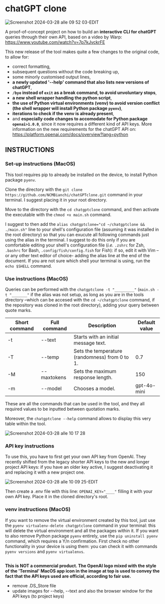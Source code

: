# chatGPT clone

![Screenshot 2024-03-28 alle 09 52 03-EDIT](https://github.com/NCMBianchi/chatGPTclone/assets/111352723/2e92e2f1-7307-4707-bc89-3646018e4af1)

A proof-of-concept project on how to build an <b>interactive CLI for chatGPT</b> queries through their own API, based on a video by Warp: https://www.youtube.com/watch?v=7p7kJvckrFE

This new release of the tool makes quite a few changes to the original code, to allow for:
- correct formatting,
- subsequent questions without the code breaking up,
- some minorly customised output lines,
- <b> a newly updated '--help' command that also lists new versions of chatGPT</b>,
- <b> `/bye` instead of `exit` as a break command, to avoid unvoluntary stops</b>,
- <b>a new shell wrapper handling the python script</b>,
- <b>the use of Python virtual environments (venv) to avoid version conflict (the shell wrapper will install Python package ```pyenv```)</b>,
- <b>iterations to check if the venv is already present</b>,
- and <b>especially code changes to accomodate for Python package ```openai>1.0.0```</b>, since it now requires a different kind of API keys.
More information on the new requirements for the chatGPT API on: https://platform.openai.com/docs/overview?lang=python


## INSTRUCTIONS
### Set-up instructions (MacOS)
This tool requires <bi>pip</bi> to already be installed on the device, to install Python package ```pyenv```.

Clone the directory with the `git clone https://github.com/NCMBianchi/chatGPTclone.git` command in your terminal. I suggest placing it in your root directory.

Move to the directory with the `cd chatgptclone` command, and then activate the executable with the `chmod +x main.sh` command.

I suggest to then add the `alias chatgptclone="cd ~/chatgptclone && ./main.sh"` line to your shell's configuration file (assuming it was installed in the root directory) so that you can exucute all following commands just using the alias in the terminal. I suggest to do this only if you are comfortable editing your shell's configuration file (<i>i.e.</i> `.zshrc` for Zsh, `.bashrc` for Bash, `.config/fish/config.fish` for Fish): if so, edit it with Vim –or any other text editor of choice- adding the alias line at the end of the document. If you are not sure which shell your terminal is using, run the `echo $SHELL` command.

### Use instructions (MacOS)

Queries can be performed with the `chatgptclone -t "_________"` (`main.sh -t "_______"` if the alias was not setup, as long as you are in the tools directory –which can be accesed with the `cd ~/chatgptclone` command, if the repository was cloned in the root directory), adding your query between quote marks.

| Short command | Full command | Description                                    | Default value |
|---------------|--------------|------------------------------------------------|---------------|
| -t            | --text       | Starts with an initial message text.           |               |
| -T            | --temp       | Sets the temperature (randomness) from 0 to 1. | 0.7           |
| -M            | --maxtokens  | Sets the maximum response length.              | 150           |
| -m            | --model      | Chooses a model.                               | gpt-4o-mini   |

These are all the commands that can be used in the tool, and they all required values to be inputted between quotation marks.

Moreover, the `chatgptclone --help` command allows to display this very table within the tool.

![Screenshot 2024-03-28 alle 10 17 28](https://github.com/NCMBianchi/chatGPTclone/assets/111352723/0ad58198-98fb-45ae-a54b-8ca3e88845c0)

### API key instructions
To use this, you have to first get your own API key from OpenAI. They recently shifted from the legacy shorter API keys to the new and longer project API keys: if you have an older key active, I suggest deactivating it and replacing it with a new project one.

![Screenshot 2024-03-28 alle 10 09 25-EDIT](https://github.com/NCMBianchi/chatGPTclone/assets/111352723/5c57a21a-7e4b-4e47-8374-5c3393840abf)

Then create a <bi>.env</bi> file with this line: `OPENAI_KEY="____"` filling it with your own API key. Place it in the cloned directory's root.

### venv instructions (MacOS)
If you want to remove the virtual environment created by this tool, just use the `pyenv virtualenv-delete chatgptclone` command in your terminal: this will delete the virtual environment and all the packages within it. If you want to also remove Python package ```pyenv``` entirely, use the `pip uninstall pyenv` command, which requires a Y/n confirmation. First check no other functionality in your device is using them: you can check it with commands `pyenv versions` and `pyenv virtualenvs`.


##
<b> This is NOT a commercial product. The OpenAI logo mixed with the style of the 'Terminal' MacOS app icon in the image at top is used to convey the fact that the API keys used are official, according to fair use. </b>



- remove .DS_Store file
- update images for --help, --text and also the browser window for the API keys (to project keys) 
